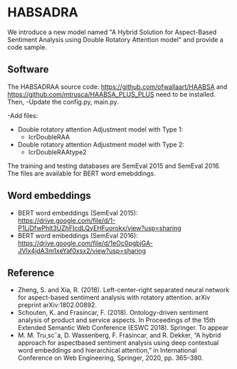 # HABSADRA
We introduce a new model named "A Hybrid Solution for Aspect-Based Sentiment Analysis using Double Rotatory Attention model" and provide a code sample.
## Software
The HABSADRAA source code: https://github.com/ofwallaart/HAABSA and https://github.com/mtrusca/HAABSA_PLUS_PLUS need to be installed. Then, 
-Update the config.py, main.py.

-Add files:
 - Double rotatory attention Adjustment model with Type 1:
   - lcrDoubleRAA
 - Double rotatory attention Adjustment model with Type 2:
   - lcrDoubleRAAtype2

The training and testing databases are SemEval 2015 and SemEval 2016. The files are available for BERT word emebddings.
## Word embeddings
 - BERT word embeddings (SemEval 2015): https://drive.google.com/file/d/1-P1LjDfwPhlt3UZhFIcdLQyEHFuorokx/view?usp=sharing
 - BERT word embeddings (SemEval 2016): https://drive.google.com/file/d/1eOc0pgbjGA-JVIx4jdA3m1xeYaf0xsx2/view?usp=sharing
## Reference ##
- Zheng, S. and Xia, R. (2018). Left-center-right separated neural network for aspect-based sentiment analysis with rotatory attention. arXiv preprint arXiv:1802.00892.
- Schouten, K. and Frasincar, F. (2018). Ontology-driven sentiment analysis of product and service aspects. In Proceedings of the 15th Extended Semantic Web Conference (ESWC 2018). Springer. To appear
- M. M. Tru¸scˇa, D. Wassenberg, F. Frasincar, and R. Dekker, “A hybrid approach for aspectbased sentiment analysis using deep contextual word embeddings and hierarchical attention,” in International Conference on Web Engineering, Springer, 2020, pp. 365–380.
